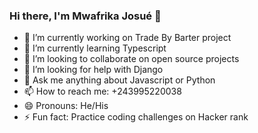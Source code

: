 ### Hi there, I'm Mwafrika Josué 👋

- 🔭 I’m currently working on Trade By Barter project
- 🌱 I’m currently learning Typescript
- 👯 I’m looking to collaborate on open source projects
- 🤔 I’m looking for help with Django
- 💬 Ask me anything about Javascript or Python
- 📫 How to reach me: +243995220038
- 😄 Pronouns: He/His
- ⚡ Fun fact: Practice coding challenges on Hacker rank

